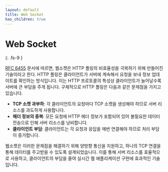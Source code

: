 ```yaml
---
layout: default
title: Web Socket
has_children: true 
---
```


# Web Socket
{: .fs-9 }

[RFC 6455](https://datatracker.ietf.org/doc/html/rfc6455) 문서에 따르면, 웹소켓은 HTTP 폴링의 비효율성을 극복하기 위해 만들어진 기술이라고 한다. HTTP 폴링은 클라이언트가 서버에 계속해서 요청을 보내 정보 업데이트를 확인하는 방식입니다. 이는 HTTP 프로토콜의 특성상 클라이언트가 늘어날수록 서버에 큰 부담을 주게 됩니다. 구체적으로 HTTP 폴링은 다음과 같은 문제점을 가지고 있습니다.

- **TCP 소켓 과부하**: 각 클라이언트의 요청마다 TCP 소켓을 생성해야 하므로 서버 리소스를 과도하게 사용합니다.
- **헤더 정보의 중복**: 모든 요청에 HTTP 헤더 정보가 포함되어 있어 불필요한 데이터 전송으로 인해 서버 리소스를 낭비합니다.
- **클라이언트 부담**: 클라이언트는 각 요청과 응답을 매번 연결해야 하므로 처리 부담이 증가합니다.

웹소켓은 이러한 문제점을 해결하기 위해 양방향 통신을 지원하고, 하나의 TCP 연결을 통해 데이터를 주고받을 수 있도록 설계되었습니다. 이를 통해 서버 리소스를 효율적으로 사용하고, 클라이언트의 부담을 줄여 실시간 웹 애플리케이션 구현에 효과적인 기술입니다.